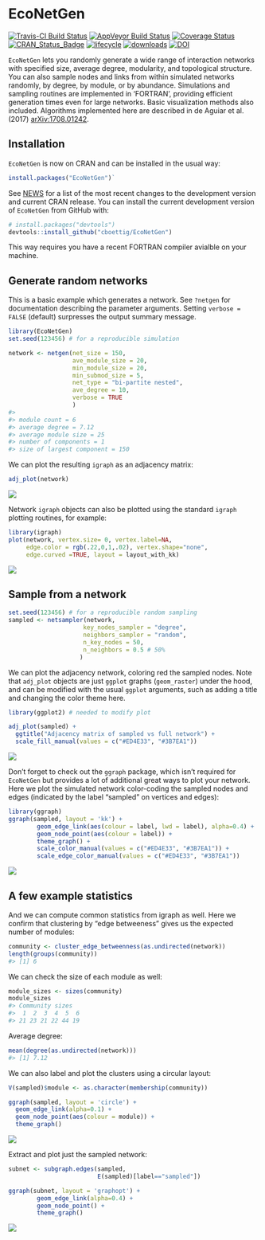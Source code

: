 EcoNetGen
================

[![Travis-CI Build
Status](https://travis-ci.org/cboettig/EcoNetGen.svg?branch=master)](https://travis-ci.org/cboettig/EcoNetGen)
[![AppVeyor Build
Status](https://ci.appveyor.com/api/projects/status/github/cboettig/EcoNetGen?branch=master&svg=true)](https://ci.appveyor.com/project/cboettig/EcoNetGen)
[![Coverage
Status](https://img.shields.io/codecov/c/github/cboettig/EcoNetGen/master.svg)](https://codecov.io/github/cboettig/EcoNetGen?branch=master)
[![CRAN\_Status\_Badge](http://www.r-pkg.org/badges/version/EcoNetGen)](https://cran.r-project.org/package=EcoNetGen)
[![lifecycle](https://img.shields.io/badge/lifecycle-maturing-blue.svg)](https://www.tidyverse.org/lifecycle/#maturing)
[![downloads](https://cranlogs.r-pkg.org/badges/grand-total/netgen)](https://github.com/metacran/cranlogs.app)
[![DOI](https://zenodo.org/badge/116610054.svg)](https://zenodo.org/badge/latestdoi/116610054)

<!-- README.md is generated from README.Rmd. Please edit that file -->

`EcoNetGen` lets you randomly generate a wide range of interaction
networks with specified size, average degree, modularity, and
topological structure. You can also sample nodes and links from within
simulated networks randomly, by degree, by module, or by abundance.
Simulations and sampling routines are implemented in ‘FORTRAN’,
providing efficient generation times even for large networks. Basic
visualization methods also included. Algorithms implemented here are
described in de Aguiar et al. (2017)
[arXiv:1708.01242](https://arxiv.org/abs/1708.01242).

## Installation

`EcoNetGen` is now on CRAN and can be installed in the usual way:

``` r
install.packages("EcoNetGen")`
```

See [NEWS](NEWS.md) for a list of the most recent changes to the
development version and current CRAN release. You can install the
current development version of `EcoNetGen` from GitHub with:

``` r
# install.packages("devtools")
devtools::install_github("cboettig/EcoNetGen")
```

This way requires you have a recent FORTRAN compiler avialble on your
machine.

## Generate random networks

This is a basic example which generates a network. See `?netgen` for
documentation describing the parameter arguments. Setting `verbose =
FALSE` (default) surpresses the output summary message.

``` r
library(EcoNetGen)
set.seed(123456) # for a reproducible simulation

network <- netgen(net_size = 150,
                  ave_module_size = 20, 
                  min_module_size = 20,
                  min_submod_size = 5,
                  net_type = "bi-partite nested",
                  ave_degree = 10,
                  verbose = TRUE
                  ) 
#> 
#> module count = 6 
#> average degree = 7.12 
#> average module size = 25 
#> number of components = 1 
#> size of largest component = 150
```

We can plot the resulting `igraph` as an adjacency matrix:

``` r
adj_plot(network)
```

![](man/figures/README-unnamed-chunk-2-1.png)<!-- -->

Network `igraph` objects can also be plotted using the standard `igraph`
plotting routines, for example:

``` r
library(igraph)
plot(network, vertex.size= 0, vertex.label=NA, 
     edge.color = rgb(.22,0,1,.02), vertex.shape="none", 
     edge.curved =TRUE, layout = layout_with_kk)
```

![](man/figures/README-unnamed-chunk-3-1.png)<!-- -->

## Sample from a network

``` r
set.seed(123456) # for a reproducible random sampling
sampled <- netsampler(network, 
                     key_nodes_sampler = "degree", 
                     neighbors_sampler = "random",
                     n_key_nodes = 50,
                     n_neighbors = 0.5 # 50%
                    )
```

We can plot the adjacency network, coloring red the sampled nodes. Note
that `adj_plot` objects are just `ggplot` graphs (`geom_raster`) under
the hood, and can be modified with the usual `ggplot` arguments, such as
adding a title and changing the color theme here.

``` r
library(ggplot2) # needed to modify plot

adj_plot(sampled) + 
  ggtitle("Adjacency matrix of sampled vs full network") + 
  scale_fill_manual(values = c("#ED4E33", "#3B7EA1"))
```

![](man/figures/README-unnamed-chunk-5-1.png)<!-- -->

Don’t forget to check out the `ggraph` package, which isn’t required for
`EcoNetGen` but provides a lot of additional great ways to plot your
network. Here we plot the simulated network color-coding the sampled
nodes and edges (indicated by the label “sampled” on vertices and
edges):

``` r
library(ggraph)
ggraph(sampled, layout = 'kk') +
        geom_edge_link(aes(colour = label, lwd = label), alpha=0.4) +
        geom_node_point(aes(colour = label)) +
        theme_graph() + 
        scale_color_manual(values = c("#ED4E33", "#3B7EA1")) + 
        scale_edge_color_manual(values = c("#ED4E33", "#3B7EA1"))
```

![](man/figures/README-unnamed-chunk-6-1.png)<!-- -->

## A few example statistics

And we can compute common statistics from igraph as well. Here we
confirm that clustering by “edge betweeness” gives us the expected
number of modules:

``` r
community <- cluster_edge_betweenness(as.undirected(network))
length(groups(community))
#> [1] 6
```

We can check the size of each module as well:

``` r
module_sizes <- sizes(community)
module_sizes
#> Community sizes
#>  1  2  3  4  5  6 
#> 21 23 21 22 44 19
```

Average degree:

``` r
mean(degree(as.undirected(network)))
#> [1] 7.12
```

We can also label and plot the clusters using a circular layout:

``` r
V(sampled)$module <- as.character(membership(community))

ggraph(sampled, layout = 'circle') +
  geom_edge_link(alpha=0.1) +
  geom_node_point(aes(colour = module)) +
  theme_graph()
```

![](man/figures/README-unnamed-chunk-10-1.png)<!-- -->

Extract and plot just the sampled network:

``` r
subnet <- subgraph.edges(sampled, 
                         E(sampled)[label=="sampled"])

ggraph(subnet, layout = 'graphopt') +
        geom_edge_link(alpha=0.4) +
        geom_node_point() +
        theme_graph() 
```

![](man/figures/README-unnamed-chunk-12-1.png)<!-- -->
